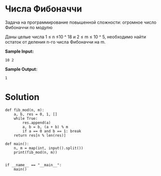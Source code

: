 # Числа Фибоначчи

Задача на программирование повышенной сложности: огромное число Фибоначчи по модулю


Даны целые числа 1 ≤ n ≤10 ^ 18 и 2 ≤ m ≤ 10 ^ 5, необходимо найти остаток от деления n-го числа Фибоначчи на m.

**Sample Input:**
```
10 2
```
**Sample Output:**
```
1
```
# Solution
```
def fib_mod(n, m):
    a, b, res = 0, 1, []
    while True:
        res.append(a)
        a, b = b, (a + b) % m
        if a == 0 and b == 1: break
    return res[n % len(res)]

def main():
    n, m = map(int, input().split())
    print(fib_mod(n, m))


if __name__ == "__main__":
    main()
```